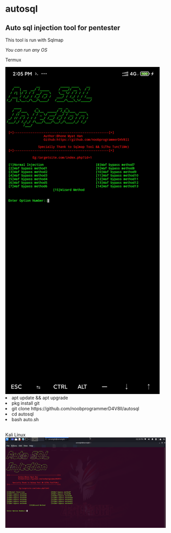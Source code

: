 # autosql
<h2>Auto sql injection tool for pentester</h2>
<p>This tool is run with Sqlmap</p>
<em>You can run any OS</em>
<p>Termux</p>
<img src="Screenshot_2021-07-19-14-05-04-120_com.termux.jpg">
<li>apt update && apt upgrade</li>
<li>pkg install git</li>
<li>git clone https://github.com/noobprogrammerD4V8ll/autosql</li>
<li>cd autosql</li>
<li>bash auto.sh</li>
<br>
<p>Kali Linux</em>
<img src="autosql.png">
